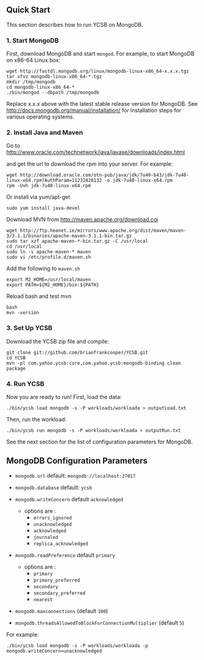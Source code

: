 ## Quick Start

This section describes how to run YCSB on MongoDB. 

### 1. Start MongoDB

First, download MongoDB and start `mongod`. For example, to start MongoDB
on x86-64 Linux box:

    wget http://fastdl.mongodb.org/linux/mongodb-linux-x86_64-x.x.x.tgz
    tar xfvz mongodb-linux-x86_64-*.tgz
    mkdir /tmp/mongodb
    cd mongodb-linux-x86_64-*
    ./bin/mongod --dbpath /tmp/mongodb

Replace x.x.x above with the latest stable release version for MongoDB.
See http://docs.mongodb.org/manual/installation/ for installation steps for various operating systems.

### 2. Install Java and Maven

Go to http://www.oracle.com/technetwork/java/javase/downloads/index.html

and get the url to download the rpm into your server. For example:

    wget http://download.oracle.com/otn-pub/java/jdk/7u40-b43/jdk-7u40-linux-x64.rpm?AuthParam=11232426132 -o jdk-7u40-linux-x64.rpm
    rpm -Uvh jdk-7u40-linux-x64.rpm
    
Or install via yum/apt-get

    sudo yum install java-devel

Download MVN from http://maven.apache.org/download.cgi

    wget http://ftp.heanet.ie/mirrors/www.apache.org/dist/maven/maven-3/3.1.1/binaries/apache-maven-3.1.1-bin.tar.gz
    sudo tar xzf apache-maven-*-bin.tar.gz -C /usr/local
    cd /usr/local
    sudo ln -s apache-maven-* maven
    sudo vi /etc/profile.d/maven.sh

Add the following to `maven.sh`

    export M2_HOME=/usr/local/maven
    export PATH=${M2_HOME}/bin:${PATH}

Reload bash and test mvn

    bash
    mvn -version

### 3. Set Up YCSB

Download the YCSB zip file and compile:

    git clone git://github.com/brianfrankcooper/YCSB.git
    cd YCSB
    mvn -pl com.yahoo.ycsb:core,com.yahoo.ycsb:mongodb-binding clean package

### 4. Run YCSB
    
Now you are ready to run! First, load the data:

    ./bin/ycsb load mongodb -s -P workloads/workloada > outputLoad.txt

Then, run the workload:

    ./bin/ycsb run mongodb -s -P workloads/workloada > outputRun.txt

See the next section for the list of configuration parameters for MongoDB.

## MongoDB Configuration Parameters

- `mongodb.url` default: `mongodb://localhost:27017`

- `mongodb.database` default: `ycsb`

- `mongodb.writeConcern` default `acknowledged`
  - options are :
    - `errors_ignored`
    - `unacknowledged`
    - `acknowledged`
    - `journaled`
    - `replica_acknowledged`

- `mongodb.readPreference` default `primary`
  - options are :
    - `primary`
    - `primary_preferred`
    - `secondary`
    - `secondary_preferred`
    - `nearest`

- `mongodb.maxconnections` (default `100`)

- `mongodb.threadsAllowedToBlockForConnectionMultiplier` (default `5`)

For example:

    ./bin/ycsb load mongodb -s -P workloads/workloada -p mongodb.writeConcern=unacknowledged

